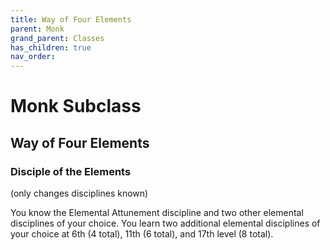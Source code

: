 ```yaml
---
title: Way of Four Elements
parent: Monk
grand_parent: Classes
has_children: true
nav_order: 
---
```


# Monk Subclass

## Way of Four Elements

### Disciple of the Elements
(only changes disciplines known)

You know the Elemental Attunement discipline and two other elemental disciplines of your choice. You learn two additional elemental disciplines of your choice at 6th (4 total), 11th (6 total), and 17th level (8 total).